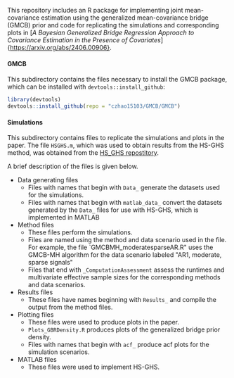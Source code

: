 This repository includes an R package for implementing joint mean-covariance estimation using 
the generalized mean-covariance bridge (GMCB) prior and code for replicating the simulations
and corresponding plots in 
[_A Bayesian Generalized Bridge Regression Approach to Covariance Estimation in the Presence of Covariates_]{https://arxiv.org/abs/2406.00906}.

#### GMCB

This subdirectory contains the files necessary to install the GMCB package, which
can be installed with `devtools::install_github`:

```r
library(devtools)
devtools::install_github(repo = "czhao15103/GMCB/GMCB")
```

#### Simulations

This subdirectory contains files to replicate the simulations and plots in the paper. The file `HSGHS.m`, which
was used to obtain results from the HS-GHS method, was obtained from the [HS_GHS repostitory](https://github.com/liyf1988/HS_GHS).

A brief description of the files is given below.

- Data generating files
	- Files with names that begin with `Data_` generate the datasets used for the simulations.
	- Files with names that begin with `matlab_data_` convert the datasets generated by the `Data_` files for use with HS-GHS, 
which is implemented in MATLAB
- Method files
	- These files perform the simulations.
	- Files are named using the method and data scenario used in the file. For example, the file `GMCBMH_moderatesparseAR.R"
uses the GMCB-MH algorithm for the data scenario labeled "AR1, moderate, sparse signals"
	- Files that end with `_ComputationAssessment` assess the runtimes and multivariate effective sample sizes for the 
corresponding methods and data scenarios.
- Results files
	- These files have names beginning with `Results_` and compile the output from the method files.
- Plotting files
	- These files were used to produce plots in the paper.
	- `Plots_GBRDensity.R` produces plots of the generalized bridge prior density.
	- Files with names that begin with `acf_` produce acf plots for the simulation scenarios.
- MATLAB files
	- These files were used to implement HS-GHS.
